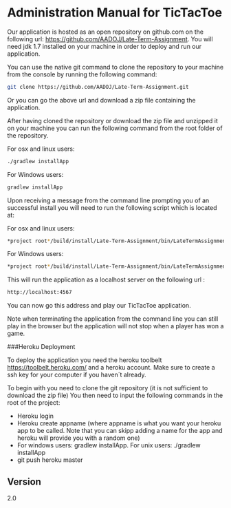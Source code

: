 Administration Manual for TicTacToe
=========
 
Our application is hosted as an open repository on github.com on the following url: https://github.com/AADOJ/Late-Term-Assignment. You will need jdk 1.7 installed on your machine in order to deploy and run our application.
  
You can use the native git command to clone the repository to your machine from the console by running the following command:
```sh
git clone https://github.com/AADOJ/Late-Term-Assignment.git
```
Or you can go the above url and download a zip file containing the application.
   
After having cloned the repository or download the zip file and unzipped it on your machine you can run the following command from the root folder of the repository.
    
For osx and linux users:
```sh
./gradlew installApp
```
For Windows users:
```sh
gradlew installApp
```

Upon receiving a message from the command line prompting you of an successful install you will need to run the following script which is located at:

For osx and linux users:
```sh
*project root*/build/install/Late-Term-Assignment/bin/LateTermAssignment
```
For Windows users:
```sh
*project root*/build/install/Late-Term-Assignment/bin/LateTermAssignment
```

This will run the application as a localhost server on the following url :
```sh
http://localhost:4567
```

You can now go this address and play our TicTacToe application.

Note when terminating the application from the command line you can still play in the browser but the application will not stop when a player has won a game.

###Heroku Deployment

To deploy the application you need the heroku toolbelt https://toolbelt.heroku.com/ and a heroku account. Make sure to create a ssh key for your computer if you haven´t already.

To begin with you need to clone the git repository (it is not sufficient to download the zip file)
You then need to input the following commands in the root of the project:
* Heroku login
* Heroku create appname (where appname is what you want your heroku app to be called. Note that you can skipp adding a name for the app and heroku will provide you with a random one)
* For windows users: gradlew installApp. For unix users: ./gradlew installApp
* git push heroku master


Version
----

2.0
